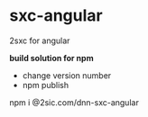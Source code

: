 # sxc-angular
2sxc for angular

**build solution for npm**
- change version number
- npm publish

npm i @2sic.com/dnn-sxc-angular